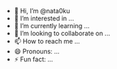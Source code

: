 - 👋 Hi, I’m @nata0ku
- 👀 I’m interested in ...
- 🌱 I’m currently learning ...
- 💞️ I’m looking to collaborate on ...
- 📫 How to reach me ...
- 😄 Pronouns: ...
- ⚡ Fun fact: ...

<!---
nata0ku/nata0ku is a ✨ special ✨ repository because its `README.md` (this file) appears on your GitHub profile.
You can click the Preview link to take a look at your changes.
--->
